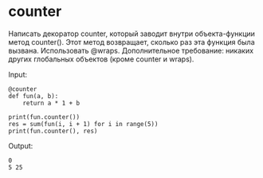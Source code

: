 # counter
Написать декоратор counter, который заводит внутри объекта-функции метод counter(). Этот метод возвращает, сколько раз эта функция была вызвана. Использовать @wraps. Дополнительное требование: никаких других глобальных объектов (кроме counter и wraps).

Input:
```
@counter
def fun(a, b):
    return a * 1 + b

print(fun.counter())
res = sum(fun(i, i + 1) for i in range(5))
print(fun.counter(), res)
```

Output:
```
0
5 25
```
